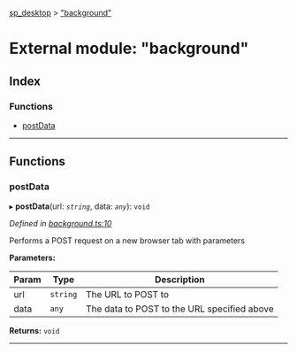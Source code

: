 [sp_desktop](../README.md) > ["background"](../modules/_background_.md)

# External module: "background"

## Index

### Functions

* [postData](_background_.md#postdata)

---

## Functions

<a id="postdata"></a>

###  postData

▸ **postData**(url: *`string`*, data: *`any`*): `void`

*Defined in [background.ts:10](https://github.com/d3lta-v/SP_Desktop/blob/31a6874/src/background.ts#L10)*

Performs a POST request on a new browser tab with parameters

**Parameters:**

| Param | Type | Description |
| ------ | ------ | ------ |
| url | `string` |  The URL to POST to |
| data | `any` |  The data to POST to the URL specified above |

**Returns:** `void`

___

